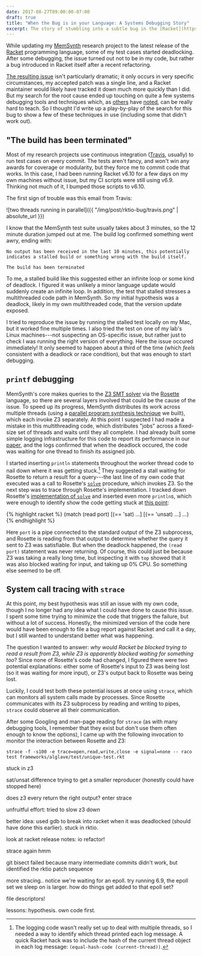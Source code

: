 ```yaml
---
date: 2017-08-27T09:00:00-07:00
draft: true
title: "When the Bug is in your Language: A Systems Debugging Story"
excerpt: The story of stumbling into a subtle bug in the [Racket](https://racket-lang.org) programming language, and how to debug such a low-level issue in an unfamiliar codebase.
---
```


While updating my [MemSynth][memsynth] research project to the latest release of
the [Racket][rkt] programming language, some of my test cases started
deadlocking. After some debugging, the issue turned out not to be in my code,
but rather a bug introduced in Racket itself after a recent refactoring.

[The resulting issue][github-issue] isn't particularly dramatic; it only occurs
in very specific circumstances, my accepted patch was a single line, and a
Racket maintainer would likely have tracked it down much more quickly than I
did. But my search for the root cause ended up touching on quite a few systems
debugging tools and techniques which, as [others][luu] have [noted][vijay], can
be really hard to teach. So I thought I'd write up a play-by-play of the search
for this bug to show a few of these techniques in use (including some that
didn't work out).

## "The build has been terminated"

Most of my research projects use continuous integration ([Travis][], usually)
to run test cases on every commit. The tests aren't fancy, and won't win any
awards for coverage or modularity, but they force me to commit code that works.
In this case, I had been running Racket v6.10 for a few days on my own machines
without issue, but my CI scripts were still using v6.9. Thinking not much of it,
I bumped those scripts to v6.10.

The first sign of trouble was this email from Travis:

![two threads running in parallel]({{ "/img/post/rktio-bug/travis.png" | absolute_url }})

I know that the MemSynth test suite usually takes about 3 minutes, so the 12
minute duration jumped out at me. The build log confirmed something went awry,
ending with:

    No output has been received in the last 10 minutes, this potentially
    indicates a stalled build or something wrong with the build itself.

    The build has been terminated

To me, a stalled build like this suggested either an infinite loop or some kind
of deadlock. I figured it was unlikely a minor language update would suddenly
create an infinite loop. In addition, the test that stalled stresses a
multithreaded code path in MemSynth. So my initial hypothesis was a deadlock,
likely in my own multithreaded code, that the version update exposed.

I tried to reproduce the issue by running the stalled test locally on my Mac,
but it worked fine multiple times. I also tried the test on one of my lab's
Linux machines---not suspecting an OS-specific issue, but rather just to check I
was running the right version of everything. Here the issue occured immediately!
It only seemed to happen about a third of the time (which _feels_ consistent with
a deadlock or race condition), but that was enough to start debugging.

## `printf` debugging

MemSynth's core makes queries to the [Z3 SMT solver][z3] via the [Rosette][]
language, so there are several layers involved that could be the cause of the
issue. To speed up its progress, MemSynth distributes its work across multiple
threads (using a [parallel program synthesis technique][synapse] we built),
which each invoke Z3 separately. At this point I suspected I had made a mistake
in this multithreading code, which distributes "jobs" across a fixed-size set of
threads and waits until they all complete. I had already built some simple
logging infrastructure for this code to report its performance in our
[paper][memsynth-paper], and the logs confirmed that when the deadlock occured,
the code was waiting for one thread to finish its assigned job.

I started inserting `println` statements throughout the worker thread code to
nail down where it was getting stuck.[^threadlogging] They suggested a stall
waiting for Rosette to return a result for a query---the last line of my own
code that executed was a call to Rosette's [`solve`][solve] procedure, which
invokes Z3. So the next step was to trace through Rosette's implementation.
I tracked down Rosette's [implementation of `solve`][solve-github]
and inserted even more `println`s, which were enough to identify show the code
getting stuck at [this point][read]:

{% highlight racket %}
(match (read port)
  [(== 'sat)
   ...]
  [(== 'unsat)
   ...]
  ...)
{% endhighlight %}

Here `port` is a pipe connected to the standard output of the Z3 subprocess, and
Rosette is reading from that output to determine whether the query it sent to Z3
was satisfiable. But when the deadlock happened, the `(read port)` statement was
never returning. Of course, this could just be because Z3 was taking a really
long time, but inspecting it with `top` showed that it was also blocked waiting
for input, and taking up 0% CPU. So something else seemed to be off.

## System call tracing with `strace`

At this point, my best hypothesis was still an issue with my own code, though
I no longer had any idea what I could have done to cause this issue.
I spent some time trying to minimize the code that triggers the failure,
but without a lot of success. Honestly, the minimized version of the code here
would have been enough to file a bug report against Racket and call it a day,
but I still wanted to understand better what was happening.

The question I wanted to answer: *why would Racket be blocked trying to read a
result from Z3, while Z3 is apparently blocked waiting for something too*? Since
none of Rosette's code had changed, I figured there were two potential
explanations: either some of Rosette's input to Z3 was being lost (so it was
waiting for more input), or Z3's output back to Rosette was being lost.

Luckily, I could test both these potential issues at once using `strace`, which
can monitors all system calls made by processes. Since Rosette communicates with
its Z3 subprocess by reading and writing to pipes, `strace` could observe all
their communication.

After some Googling and man-page reading for `strace` (as with many debugging
tools, I remember that they exist but don't use them often enough to know the
options), I came up with the following invocation to monitor the interaction
between Rosette and Z3:

    strace -f -s100 -e trace=open,read,write,close -e signal=none -- raco test frameworks/alglave/test/unique-test.rkt


stuck in z3

sat/unsat difference trying to get a smaller reproducer (honestly could have stopped here)

does z3 every return the right output? enter strace

unfruitful effort: tried to slow z3 down

better idea: used gdb to break into racket when it was deadlocked (should have
done this earlier). stuck in rktio.

look at racket release notes: io refactor!

strace again hmm

git bisect failed because many intermediate commits didn't work, but identified
the rktio patch sequence

more stracing.. notice we're waiting for an epoll. try running 6.9, the epoll set we sleep on is larger. how do things get added to that epoll set?

file descriptors!

lessons: hypothesis. own code first.


[^threadlogging]: The logging code wasn't really set up to deal with multiple threads, so I needed a way to identify which thread printed each log message. A quick Racket hack was to include the hash of the current thread object in each log message: `(equal-hash-code (current-thread))`.



[memsynth]: http://memsynth.uwplse.org/
[rkt]: https://racket-lang.org
[github-issue]: https://github.com/racket/racket/issues/1769
[luu]: https://danluu.com/teach-debugging/
[vijay]: https://twitter.com/vj_chidambaram/status/900098489337749504
[travis]: https://travis-ci.org
[z3]: https://github.com/z3prover/z3
[rosette]: https://emina.github.io/rosette
[synapse]: http://synapse.uwplse.org
[memsynth-paper]: https://homes.cs.washington.edu/~bornholt/papers/memsynth-pldi17.pdf
[solve]: http://emina.github.io/rosette/rosette-guide/ch_syntactic-forms_rosette.html#%28form._%28%28lib._rosette%2Fquery%2Fform..rkt%29._solve%29%29
[solve-github]: https://github.com/emina/rosette/blob/master/rosette/query/core.rkt#L57-L84
[read]: https://github.com/emina/rosette/blob/master/rosette/solver/smt/smtlib2.rkt#L20
